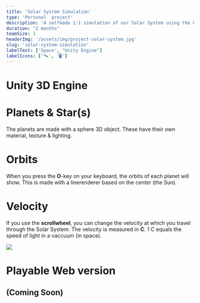 ```yaml
---
title: 'Solar System Simulation'
type: 'Personal  project'
description: 'A selfmade 1:1 simulation of our Solar System using the Unity 3D engine. Inspired by SpaceEngine on Steam.'
duration: "2 months"
teamSize: 1
headerImg: '/assets/img/project-solar-system.jpg'
slug: 'solar-system-simulation'
labelText: ['Space', "Unity Engine"]
labelIcons: ['🛰️', '🖥️']
---
```


# Unity 3D Engine

# Planets & Star(s)
The planets are made with a sphere 3D object. These have their own material, texture & lighting.

# Orbits
When you press the **O**-key on your keyboard, the orbits of each planet will show. This is made with a linerenderer based on the center (the Sun).

# Velocity
If you use the **scrollwheel**, you can change the velocity at which you travel through the Solar System. The velocity is measured in **C**. 1 C equals the speed of light in a vaccuum (in space).

<img src="/assets/img/project-solar-system.jpg"/>

# Playable Web version
## (Coming Soon)